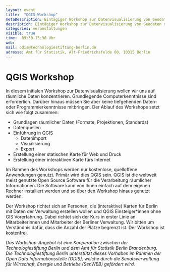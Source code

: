 ```yaml
---
layout: event
title:  "QGIS Workshop"
metaDescription: Eintägiger Workshop zur Datenvisualisierung von Geodaten mit der Open Source Software QGIS.
description: Eintägiger Workshop zur Datenvisualisierung von Geodaten mit der Open Source Software QGIS.
categories: veranstaltungen
visible: true
time:  09:30-15:30 Uhr 
web: 
mail: odis@technologiestiftung-berlin.de
adresse: Amt für Statistik, Alt-Friedrichsfelde 60, 10315 Berlin
---
```


# QGIS Workshop

In diesem initialen Workshop zur Datenvisualisierung wollen wir uns auf räumliche Daten konzentrieren. Grundlegende Computerkenntnisse sind erforderlich. Darüber hinaus müssen Sie aber keine tiefgehenden Daten- oder Programmierkenntnisse mitbringen. Der Ablauf des Workshops setzt sich wie folgt zusammen:

- Grundlagen räumlicher Daten (Formate, Projektionen, Standards)
- Datenquellen
- Einführung in QGIS
    - Datenimport
    - Visualisierung
    - Export
- Erstellung einer statischen Karte für Web und Druck
- Erstellung einer interaktiven Karte fürs Internet

Im Rahmen des Workshops werden nur kostenlose, quelloffene Anwendungen genutzt. Primär wird dies QGIS sein. QGIS ist die weltweit meist genutzte Open Source Software für die Verarbeitung räumlicher Informationen. Die Software kann von Ihnen einfach auf dem eigenen Rechner installiert werden und so über den Workshop hinaus genutzt werden.

Der Workshop richtet sich an Personen, die (interaktive) Karten für Berlin mit Daten der Verwaltung erstellen wollen und QGIS Einsteiger*innen ohne GIS Vorerfahrung. 
Dabei richtet sich der Kurs in erster Linie an Mitarbeiterinnen und Mitarbeiter der Berliner Verwaltung. Wir bitten um Verständnis dafür, dass die Anzahl der Plätze begrenzt ist.
Der Workshop ist kostenfrei.

*Das Workshop-Angebot ist eine Kooperation zwischen der Technologiestiftung Berlin und dem Amt für Statistik Berlin Brandenburg. Die Technologiestiftung Berlin unterstützt dieses Vorhaben im Rahmen der Open Data Informationsstelle (ODIS), welche durch die Senatsverwaltung für Wirtschaft, Energie und Betriebe (SenWEB) gefördert wird.*
